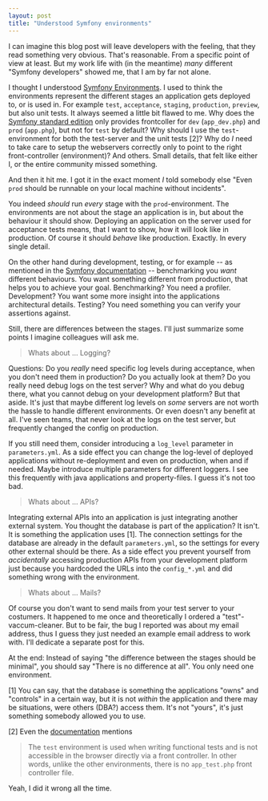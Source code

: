 ```yaml
---
layout: post
title: "Understood Symfony environments"
---
```


I can imagine this blog post will leave developers with the feeling, that
they read something very obvious. That's reasonable. From a specific point of view at
least. But my work life with (in the meantime) _many_ different "Symfony developers"
showed me, that I am by far not alone.

I thought I understood [Symfony Environments](http://symfony.com/doc/current/configuration/environments.html).
I used to think the environments represent the different stages an application gets deployed
to, or is used in. For example `test`, `acceptance`, `staging`, `production`, `preview`, but also 
unit tests. It always seemed a little bit flawed to me. Why does the 
[Symfony standard edition](https://github.com/symfony/symfony-standard)
only provides frontcoller for `dev` (`app_dev.php`) and `prod` (`app.php`), but not for 
`test` by default? Why should I use the `test`-environment for both the test-server and the 
unit tests [2]? Why do _I_ need to take care to setup the webservers correctly only to point to the
right front-controller (environment)? And others. Small details, that felt like either I, or the
entire community missed something.

And then it hit me. I got it in the exact moment _I_ told somebody else "Even `prod`
should be runnable on your local machine without incidents".

You indeed _should_ run _every_ stage with the `prod`-environment. The environments are not about 
the stage an application is in, but about the behaviour it should show. Deploying an application
on the server used for acceptance tests means, that I want to show, how it will look like in 
production. Of course it should _behave_ like production. Exactly. In every single detail.

On the other hand during development, testing, or for example -- as mentioned in the 
[Symfony documentation](http://symfony.com/doc/current/configuration/environments.html#creating-a-new-environment) --
benchmarking you _want_ different behaviours. You want something different from production, 
that helps you to achieve your goal. Benchmarking? You need a profiler. Development? You want 
some more insight into the applications architectural details. Testing? You need something 
you can verify your assertions against.

Still, there are differences between the stages. I'll just summarize some points
I imagine colleagues will ask me.

> Whats about ... Logging?

Questions: Do you _really_ need specific log levels during acceptance, when
you don't need them in production? Do you actually look at them? Do you really
need debug logs on the test server? Why and what do you debug there, what you cannot
debug on your development platform? But that aside. It's just that maybe different
log levels on _some_ servers are not worth the hassle to handle different environments.
Or even doesn't any benefit at all. I've seen teams, that never look at the logs on the
test server, but frequently changed the config on production.

If you still need them, consider introducing a `log_level` parameter in `parameters.yml`. 
As a side effect you can change the log-level of deployed applications without re-deployment
and even on production, when and if needed. Maybe introduce multiple parameters for different
loggers. I see this frequently with java applications and property-files. I guess it's not
too bad.

> Whats about ... APIs?

Integrating external APIs into an application is just integrating another external system.
You thought the database is part of the application? It isn't. It is something the application
uses [1]. The connection settings for the database are already in the default `parameters.yml`, 
so the settings for every other external should be there. As a side effect you prevent yourself 
from _accidentally_ accessing production APIs from your development platform just because you 
hardcoded the URLs into the `config_*.yml` and did something wrong with the environment.

> Whats about ... Mails?

Of course you don't want to send mails from your test server to your costumers. It happened
to me once and theoretically I ordered a "test"-vaccum-cleaner. But to be fair, the bug I
reported was about my email address, thus I guess they just needed an example email
address to work with. I'll dedicate a separate post for this.

At the end: Instead of saying "the difference between the stages should be minimal", you
should say "There is no difference at all". You only need one environment.



[1] You can say, that the database is something the applications "owns" and "controls" in a 
    certain way, but it is not _within_ the application and there may be situations, were
    others (DBA?) access them. It's not "yours", it's just something somebody allowed you
    to use.

[2] Even the [documentation](http://symfony.com/doc/current/configuration/environments.html#executing-an-application-in-different-environments)
    mentions
    
> The `test` environment is used when writing functional tests and is not accessible in 
> the browser directly via a front controller. In other 
> words, unlike the other environments, there is no `app_test.php` front controller file.

Yeah, I did it wrong all the time.
